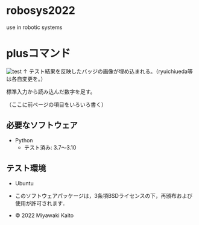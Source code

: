 # robosys2022
use in robotic systems

# plusコマンド
![test](https://github.com/ryuichiueda/robosys2022/actions/workflows/test.yml/badge.svg)
↑ テスト結果を反映したバッジの画像が埋め込まれる。（ryuichiueda等は各自変更を。）

標準入力から読み込んだ数字を足す。

（ここに前ページの項目をいろいろ書く）

## 必要なソフトウェア
* Python
  * テスト済み: 3.7〜3.10

## テスト環境
* Ubuntu

* このソフトウェアパッケージは，3条項BSDライセンスの下，再頒布および使用が許可されます．
* © 2022 Miyawaki Kaito

   
